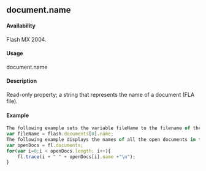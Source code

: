 ## document.name

#### Availability

Flash MX 2004.

#### Usage

document.name

#### Description

Read-only property; a string that represents the name of a document (FLA file).

#### Example

```javascript
The following example sets the variable fileName to the filename of the first document in the documents array:
var fileName = flash.documents[0].name;
The following example displays the names of all the open documents in the Output panel:
var openDocs = fl.documents;
for(var i=0;i < openDocs.length; i++){ 
    fl.trace(i + " " + openDocs[i].name +"\n");
}

```